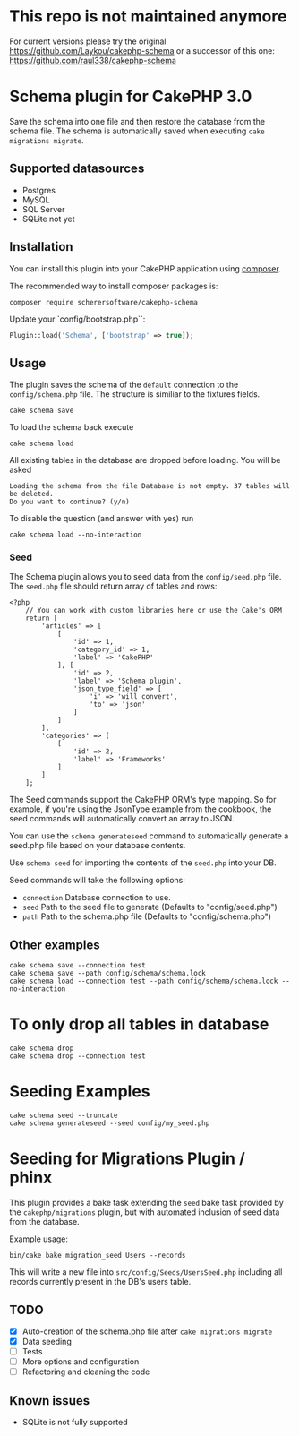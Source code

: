 # This repo is not maintained anymore
For current versions please try the original https://github.com/Laykou/cakephp-schema or a successor of this one: https://github.com/raul338/cakephp-schema

# Schema plugin for CakePHP 3.0

Save the schema into one file and then restore the database from the schema file. The schema is automatically saved when executing `cake migrations migrate`.

## Supported datasources

- Postgres
- MySQL
- SQL Server
- ~~SQLite~~ not yet

## Installation

You can install this plugin into your CakePHP application using [composer](http://getcomposer.org).

The recommended way to install composer packages is:

```
composer require scherersoftware/cakephp-schema
```

Update your `config/bootstrap.php``:

```PHP
Plugin::load('Schema', ['bootstrap' => true]);
```

## Usage

The plugin saves the schema of the `default` connection to the `config/schema.php` file. The structure is similiar to the fixtures fields.

```
cake schema save
```

To load the schema back execute

```
cake schema load
```

All existing tables in the database are dropped before loading. You will be asked

```
Loading the schema from the file Database is not empty. 37 tables will be deleted.
Do you want to continue? (y/n)
```

To disable the question (and answer with yes) run 

```
cake schema load --no-interaction
```

### Seed

The Schema plugin allows you to seed data from the `config/seed.php` file. The `seed.php` file should return array of tables and rows:

```
<?php
    // You can work with custom libraries here or use the Cake's ORM
    return [
        'articles' => [
            [
                'id' => 1,
                'category_id' => 1,
                'label' => 'CakePHP'
            ], [
                'id' => 2,
                'label' => 'Schema plugin',
                'json_type_field' => [
                    'i' => 'will convert',
                    'to' => 'json'
                ]
            ]
        ],
        'categories' => [
            [
                'id' => 2,
                'label' => 'Frameworks'
            ]
        ]
    ];
```

The Seed commands support the CakePHP ORM's type mapping. So for example, if you're using the JsonType example from the cookbook, the seed commands will automatically convert an array to JSON.

You can use the `schema generateseed` command to automatically generate a seed.php file based on your database contents.

Use `schema seed` for importing the contents of the `seed.php` into your DB.

Seed commands will take the following options:

- `connection` Database connection to use.
- `seed` Path to the seed file to generate (Defaults to "config/seed.php")
- `path` Path to the schema.php file (Defaults to "config/schema.php")



## Other examples

    cake schema save --connection test
    cake schema save --path config/schema/schema.lock
    cake schema load --connection test --path config/schema/schema.lock --no-interaction

# To only drop all tables in database

    cake schema drop
    cake schema drop --connection test

# Seeding Examples

    cake schema seed --truncate
    cake schema generateseed --seed config/my_seed.php

# Seeding for Migrations Plugin / phinx

This plugin provides a bake task extending the `seed` bake task provided by the `cakephp/migrations` plugin, but with automated inclusion of seed data from the database.

Example usage:

    bin/cake bake migration_seed Users --records

This will write a new file into `src/config/Seeds/UsersSeed.php` including all records currently present in the DB's users table.

## TODO
 
- [x] Auto-creation of the schema.php file after `cake migrations migrate`
- [x] Data seeding
- [ ] Tests
- [ ] More options and configuration
- [ ] Refactoring and cleaning the code

## Known issues
 - SQLite is not fully supported
